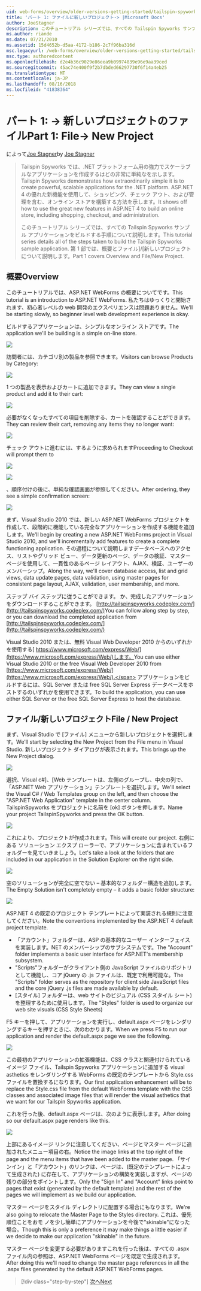```yaml
---
uid: web-forms/overview/older-versions-getting-started/tailspin-spyworks/tailspin-spyworks-part-1
title: 'パート 1: ファイルに新しいプロジェクト-> |Microsoft Docs'
author: JoeStagner
description: このチュートリアル シリーズでは、すべての Tailspin Spyworks サンプル アプリケーションをビルドする手順について説明します。 第 1 部では、概要とファイル]/[新しいプロジェクトについて説明します。
ms.author: riande
ms.date: 07/21/2010
ms.assetid: 15d4652b-d5aa-4172-b186-2c7f96ba316d
msc.legacyurl: /web-forms/overview/older-versions-getting-started/tailspin-spyworks/tailspin-spyworks-part-1
msc.type: authoredcontent
ms.openlocfilehash: d2e4b36c9029e86eea9b09974839e96e9aa39ced
ms.sourcegitcommit: 45ac74e400f9f2b7dbded66297730f6f14a4eb25
ms.translationtype: MT
ms.contentlocale: ja-JP
ms.lasthandoff: 08/16/2018
ms.locfileid: "41838364"
---
```

<a name="part-1-file--new-project"></a><span data-ttu-id="96e17-104">パート 1: -> 新しいプロジェクトのファイル</span><span class="sxs-lookup"><span data-stu-id="96e17-104">Part 1: File-> New Project</span></span>
====================
<span data-ttu-id="96e17-105">によって[Joe Stagner](https://github.com/JoeStagner)</span><span class="sxs-lookup"><span data-stu-id="96e17-105">by [Joe Stagner](https://github.com/JoeStagner)</span></span>

> <span data-ttu-id="96e17-106">Tailspin Spyworks では、.NET プラットフォーム用の強力でスケーラブルなアプリケーションを作成するはどの非常に単純なを示します。</span><span class="sxs-lookup"><span data-stu-id="96e17-106">Tailspin Spyworks demonstrates how extraordinarily simple it is to create powerful, scalable applications for the .NET platform.</span></span> <span data-ttu-id="96e17-107">ASP.NET 4 の優れた新機能を使用して、ショッピング、チェック アウト、および管理を含む、オンライン ストアを構築する方法を示します。</span><span class="sxs-lookup"><span data-stu-id="96e17-107">It shows off how to use the great new features in ASP.NET 4 to build an online store, including shopping, checkout, and administration.</span></span>
> 
> <span data-ttu-id="96e17-108">このチュートリアル シリーズでは、すべての Tailspin Spyworks サンプル アプリケーションをビルドする手順について説明します。</span><span class="sxs-lookup"><span data-stu-id="96e17-108">This tutorial series details all of the steps taken to build the Tailspin Spyworks sample application.</span></span> <span data-ttu-id="96e17-109">第 1 部では、概要とファイル]/[新しいプロジェクトについて説明します。</span><span class="sxs-lookup"><span data-stu-id="96e17-109">Part 1 covers Overview and File/New Project.</span></span>


## <a id="_Toc260221666"></a>  <span data-ttu-id="96e17-110">概要</span><span class="sxs-lookup"><span data-stu-id="96e17-110">Overview</span></span>

<span data-ttu-id="96e17-111">このチュートリアルでは、ASP.NET WebForms の概要についてです。</span><span class="sxs-lookup"><span data-stu-id="96e17-111">This tutorial is an introduction to ASP.NET WebForms.</span></span> <span data-ttu-id="96e17-112">私たちはゆっくりと開始されます、初心者レベルの web 開発のエクスペリエンスは問題ありません。</span><span class="sxs-lookup"><span data-stu-id="96e17-112">We'll be starting slowly, so beginner level web development experience is okay.</span></span>

<span data-ttu-id="96e17-113">ビルドするアプリケーションは、シンプルなオンライン ストアです。</span><span class="sxs-lookup"><span data-stu-id="96e17-113">The application we'll be building is a simple on-line store.</span></span>

![](tailspin-spyworks-part-1/_static/image1.jpg)


<span data-ttu-id="96e17-114">訪問者には、カテゴリ別の製品を参照できます。</span><span class="sxs-lookup"><span data-stu-id="96e17-114">Visitors can browse Products by Category:</span></span>

![](tailspin-spyworks-part-1/_static/image2.jpg)

<span data-ttu-id="96e17-115">1 つの製品を表示およびカートに追加できます。</span><span class="sxs-lookup"><span data-stu-id="96e17-115">They can view a single product and add it to their cart:</span></span>

![](tailspin-spyworks-part-1/_static/image3.jpg)

<span data-ttu-id="96e17-116">必要がなくなったすべての項目を削除する、カートを確認することができます。</span><span class="sxs-lookup"><span data-stu-id="96e17-116">They can review their cart, removing any items they no longer want:</span></span>

![](tailspin-spyworks-part-1/_static/image4.jpg)

<span data-ttu-id="96e17-117">チェック アウトに進むには、するように求められます</span><span class="sxs-lookup"><span data-stu-id="96e17-117">Proceeding to Checkout will prompt them to</span></span>

![](tailspin-spyworks-part-1/_static/image5.jpg)

![](tailspin-spyworks-part-1/_static/image6.jpg)

<span data-ttu-id="96e17-118">、順序付けの後に、単純な確認画面が参照してください。</span><span class="sxs-lookup"><span data-stu-id="96e17-118">After ordering, they see a simple confirmation screen:</span></span>

![](tailspin-spyworks-part-1/_static/image7.jpg)


<span data-ttu-id="96e17-119">まず、Visual Studio 2010 では、新しい ASP.NET WebForms プロジェクトを作成して、段階的に機能している完全なアプリケーションを作成する機能を追加します。</span><span class="sxs-lookup"><span data-stu-id="96e17-119">We'll begin by creating a new ASP.NET WebForms project in Visual Studio 2010, and we'll incrementally add features to create a complete functioning application.</span></span> <span data-ttu-id="96e17-120">その過程について説明しますデータベースへのアクセス、リストやグリッド ビュー、データ更新のページ、データの検証、マスター ページを使用して、一貫性のあるページ レイアウト、AJAX、検証、ユーザーのメンバーシップ。</span><span class="sxs-lookup"><span data-stu-id="96e17-120">Along the way, we'll cover database access, list and grid views, data update pages, data validation, using master pages for consistent page layout, AJAX, validation, user membership, and more.</span></span>

<span data-ttu-id="96e17-121">ステップ バイ ステップに従うことができます。 か、完成したアプリケーションをダウンロードすることができます。 [http://tailspinspyworks.codeplex.com/](http://tailspinspyworks.codeplex.com/)</span><span class="sxs-lookup"><span data-stu-id="96e17-121">You can follow along step by step, or you can download the completed application from [http://tailspinspyworks.codeplex.com/](http://tailspinspyworks.codeplex.com/)</span></span>

<span data-ttu-id="96e17-122">Visual Studio 2010 または、無料 Visual Web Developer 2010 からのいずれかを使用する[ https://www.microsoft.com/express/Web/](https://www.microsoft.com/express/Web/)します。</span><span class="sxs-lookup"><span data-stu-id="96e17-122">You can use either Visual Studio 2010 or the free Visual Web Developer 2010 from [https://www.microsoft.com/express/Web/](https://www.microsoft.com/express/Web/).</span></span> <span data-ttu-id="96e17-123">アプリケーションをビルドするには、SQL Server または free SQL Server Express データベースをホストするのいずれかを使用できます。</span><span class="sxs-lookup"><span data-stu-id="96e17-123">To build the application, you can use either SQL Server or the free SQL Server Express to host the database.</span></span>

## <a id="_Toc260221667"></a>  <span data-ttu-id="96e17-124">ファイル/新しいプロジェクト</span><span class="sxs-lookup"><span data-stu-id="96e17-124">File / New Project</span></span>

<span data-ttu-id="96e17-125">まず、Visual Studio で [ファイル] メニューから新しいプロジェクトを選択します。</span><span class="sxs-lookup"><span data-stu-id="96e17-125">We'll start by selecting the New Project from the File menu in Visual Studio.</span></span> <span data-ttu-id="96e17-126">新しいプロジェクト ダイアログが表示されます。</span><span class="sxs-lookup"><span data-stu-id="96e17-126">This brings up the New Project dialog.</span></span>

![](tailspin-spyworks-part-1/_static/image8.jpg)

<span data-ttu-id="96e17-127">選択、Visual c#]、[Web テンプレートは、左側のグループし、中央の列で、「ASP.NET Web アプリケーション」テンプレートを選択します。</span><span class="sxs-lookup"><span data-stu-id="96e17-127">We'll select the Visual C# / Web Templates group on the left, and then choose the "ASP.NET Web Application" template in the center column.</span></span> <span data-ttu-id="96e17-128">TailspinSpyworks をプロジェクトに名前を [ok] ボタンを押します。</span><span class="sxs-lookup"><span data-stu-id="96e17-128">Name your project TailspinSpyworks and press the OK button.</span></span>

![](tailspin-spyworks-part-1/_static/image9.jpg)

<span data-ttu-id="96e17-129">これにより、プロジェクトが作成されます。</span><span class="sxs-lookup"><span data-stu-id="96e17-129">This will create our project.</span></span> <span data-ttu-id="96e17-130">右側にある ソリューション エクスプ ローラーで、アプリケーションに含まれているフォルダーを見ていきましょう。</span><span class="sxs-lookup"><span data-stu-id="96e17-130">Let's take a look at the folders that are included in our application in the Solution Explorer on the right side.</span></span>

![](tailspin-spyworks-part-1/_static/image10.jpg)

<span data-ttu-id="96e17-131">空のソリューションが完全に空でない – 基本的なフォルダー構造を追加します。</span><span class="sxs-lookup"><span data-stu-id="96e17-131">The Empty Solution isn't completely empty – it adds a basic folder structure:</span></span>

![](tailspin-spyworks-part-1/_static/image1.png)

<span data-ttu-id="96e17-132">ASP.NET 4 の既定のプロジェクト テンプレートによって実装される規則に注意してください。</span><span class="sxs-lookup"><span data-stu-id="96e17-132">Note the conventions implemented by the ASP.NET 4 default project template.</span></span>

- <span data-ttu-id="96e17-133">「アカウント」フォルダーは、ASP の基本的なユーザー インターフェイスを実装します。NET のメンバーシップのサブシステムです。</span><span class="sxs-lookup"><span data-stu-id="96e17-133">The "Account" folder implements a basic user interface for ASP.NET's membership subsystem.</span></span>
- <span data-ttu-id="96e17-134">"Scripts"フォルダーがクライアント側の JavaScript ファイルのリポジトリとして機能し、コア jQuery の .js ファイルは、既定で利用可能な。</span><span class="sxs-lookup"><span data-stu-id="96e17-134">The "Scripts" folder serves as the repository for client side JavaScript files and the core jQuery .js files are made available by default.</span></span>
- <span data-ttu-id="96e17-135">[スタイル] フォルダーは、web サイトのビジュアル (CSS スタイル シート) を整理するために使用します。</span><span class="sxs-lookup"><span data-stu-id="96e17-135">The "Styles" folder is used to organize our web site visuals (CSS Style Sheets)</span></span>

<span data-ttu-id="96e17-136">F5 キーを押して、アプリケーションを実行し、default.aspx ページをレンダリングするキーを押すときに、次のわかります。</span><span class="sxs-lookup"><span data-stu-id="96e17-136">When we press F5 to run our application and render the default.aspx page we see the following.</span></span>

![](tailspin-spyworks-part-1/_static/image11.jpg)

<span data-ttu-id="96e17-137">この最初のアプリケーションの拡張機能は、CSS クラスと関連付けられているイメージ ファイル、Tailspin Spyworks アプリケーションに追加する visual asthetics をレンダリングする WebForms の既定のテンプレートから Style.css ファイルを置換するになります。</span><span class="sxs-lookup"><span data-stu-id="96e17-137">Our first application enhancement will be to replace the Style.css file from the default WebForms template with the CSS classes and associated image files that will render the visual asthetics that we want for our Tailspin Spyworks application.</span></span>

<span data-ttu-id="96e17-138">これを行った後、default.aspx ページは、次のように表示します。</span><span class="sxs-lookup"><span data-stu-id="96e17-138">After doing so our default.aspx page renders like this.</span></span>

![](tailspin-spyworks-part-1/_static/image12.jpg)

<span data-ttu-id="96e17-139">上部にあるイメージ リンクに注意してください、ページとマスター ページに追加されたメニュー項目の右。</span><span class="sxs-lookup"><span data-stu-id="96e17-139">Notice the image links at the top right of the page and the menu items that have been added to the master page.</span></span> <span data-ttu-id="96e17-140">「サインイン」と「アカウント」のリンクは、ページは、(既定のテンプレートによって生成された) に存在して、アプリケーションの構築を実装しますが、ページの残りの部分をポイントします。</span><span class="sxs-lookup"><span data-stu-id="96e17-140">Only the "Sign In" and "Account" links point to pages that exist (generated by the default template) and the rest of the pages we will implement as we build our application.</span></span>

<span data-ttu-id="96e17-141">マスター ページをスタイル ディレクトリに配置する場合にもなります。</span><span class="sxs-lookup"><span data-stu-id="96e17-141">We're also going to relocate the Master Page to the Styles directory.</span></span> <span data-ttu-id="96e17-142">これは、優先順位ことをおモ ノを少し簡単にアプリケーションを今後で"skinable"になった場合。</span><span class="sxs-lookup"><span data-stu-id="96e17-142">Though this is only a preference it may make things a little easier if we decide to make our application "skinable" in the future.</span></span>

<span data-ttu-id="96e17-143">マスター ページを変更する必要がありますこれを行った後は、すべての .aspx ファイル内の参照は、ASP.NET WebForms ページを既定で生成されます。</span><span class="sxs-lookup"><span data-stu-id="96e17-143">After doing this we'll need to change the master page references in all the .aspx files generated by the default ASP.NET WebForms pages.</span></span>

> [!div class="step-by-step"]
> [<span data-ttu-id="96e17-144">次へ</span><span class="sxs-lookup"><span data-stu-id="96e17-144">Next</span></span>](tailspin-spyworks-part-2.md)
